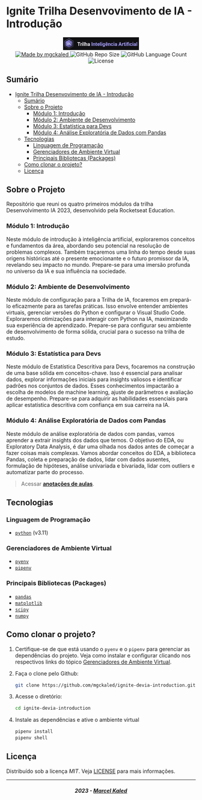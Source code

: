 <!-- markdownlint-disable MD033 -->

# Ignite Trilha Desenvovimento de IA - Introdução

<div align="center">
   <img alt="logo trilha" src=".github/assets/trilha-rs.png" width="40%"/>
</div>

<div align="center">
   <a href="https://github.com/mgckaled">
      <img alt="Made by mgckaled" src="https://img.shields.io/badge/made%20by-mgckaled-darkblue">
   </a>
   <img alt="GitHub Repo Size" src="https://img.shields.io/github/repo-size/mgckaled/ignite-devia-introduction">
   <img alt="GitHub Language Count" src="https://img.shields.io/github/languages/count/mgckaled/ignite-devia-introduction">
  <img alt="License" src="https://img.shields.io/static/v1?label=license&message=MIT&color=49AA26&labelColor=000000">
</div>

## Sumário

- [Ignite Trilha Desenvovimento de IA - Introdução](#ignite-trilha-desenvovimento-de-ia---introdução)
  - [Sumário](#sumário)
  - [Sobre o Projeto](#sobre-o-projeto)
    - [Módulo 1: Introdução](#módulo-1-introdução)
    - [Módulo 2: Ambiente de Desenvolvimento](#módulo-2-ambiente-de-desenvolvimento)
    - [Módulo 3: Estatística para Devs](#módulo-3-estatística-para-devs)
    - [Módulo 4: Análise Exploratória de Dados com Pandas](#módulo-4-análise-exploratória-de-dados-com-pandas)
  - [Tecnologias](#tecnologias)
    - [Linguagem de Programação](#linguagem-de-programação)
    - [Gerenciadores de Ambiente Virtual](#gerenciadores-de-ambiente-virtual)
    - [Principais Bibliotecas (Packages)](#principais-bibliotecas-packages)
  - [Como clonar o projeto?](#como-clonar-o-projeto)
  - [Licença](#licença)

## Sobre o Projeto

Repositório que reuni os quatro primeiros módulos da trilha Desenvolvimento IA 2023, desenvolvido pela Rocketseat Education.

### Módulo 1: Introdução

Neste módulo de introdução à inteligência artificial, exploraremos conceitos e fundamentos da área, abordando seu potencial na resolução de problemas complexos. Também traçaremos uma linha do tempo desde suas origens históricas até o presente emocionante e o futuro promissor da IA, revelando seu impacto no mundo. Prepare-se para uma imersão profunda no universo da IA e sua influência na sociedade.

### Módulo 2: Ambiente de Desenvolvimento

Neste módulo de configuração para a Trilha de IA, focaremos em prepará-lo eficazmente para as tarefas práticas. Isso envolve entender ambientes virtuais, gerenciar versões do Python e configurar o Visual Studio Code. Exploraremos otimizações para interagir com Python na IA, maximizando sua experiência de aprendizado. Prepare-se para configurar seu ambiente de desenvolvimento de forma sólida, crucial para o sucesso na trilha de estudo.

### Módulo 3: Estatística para Devs

Neste módulo de Estatística Descritiva para Devs, focaremos na construção de uma base sólida em conceitos-chave. Isso é essencial para analisar dados, explorar informações iniciais para insights valiosos e identificar padrões nos conjuntos de dados. Esses conhecimentos impactarão a escolha de modelos de machine learning, ajuste de parâmetros e avaliação de desempenho. Prepare-se para adquirir as habilidades essenciais para aplicar estatística descritiva com confiança em sua carreira na IA.

### Módulo 4: Análise Exploratória de Dados com Pandas

Neste módulo de análise exploratória de dados com pandas, vamos aprender a extrair insights dos dados que temos. O objetivo do EDA, ou Exploratory Data Analysis, é dar uma olhada nos dados antes de começar a fazer coisas mais complexas. Vamos abordar conceitos do EDA, a biblioteca Pandas, coleta e preparação de dados, lidar com dados ausentes, formulação de hipóteses, análise univariada e bivariada, lidar com outliers e automatizar parte do processo.

> Acessar [**anotações de aulas**](/.github/docs/notes.md).

## Tecnologias

### Linguagem de Programação

- [`python`](https://www.python.org/) (v3.11)

### Gerenciadores de Ambiente Virtual

- [`pyenv`](https://github.com/pyenv/pyenv)
- [`pipenv`](https://pipenv.pypa.io/en/latest/)

### Principais Bibliotecas (Packages)

- [`pandas`](https://pandas.pydata.org/)
- [`matplotlib`](https://matplotlib.org/)
- [`scipy`](https://scipy.org/)
- [`numpy`](https://numpy.org/)

## Como clonar o projeto?

1. Certifique-se de que está usando o `pyenv` e o `pipenv` para gerenciar as dependências do projeto. Veja como instalar e configurar clicando nos respectivos links do tópico [Gerenciadores de Ambiente Virtual](#gerenciadores-de-ambiente-virtual).

2. Faça o clone pelo Github:

    ```bash
    git clone https://github.com/mgckaled/ignite-devia-introduction.git
    ```

3. Acesse o diretório:

    ```bash
    cd ignite-devia-introduction
    ```

4. Instale as dependências e ative o ambiente virtual

    ```bash
    pipenv install
    pipenv shell
    ```

## Licença

Distribuído sob a licença *MIT*. Veja [LICENSE](LICENSE) para mais informações.

---

<h5 align="center">
  2023 - <a href="https://github.com/mgckaled/">Marcel Kaled</a>
</h5>
